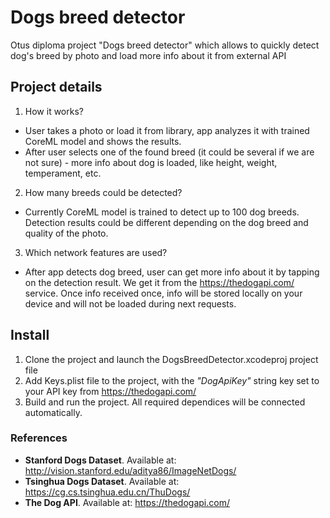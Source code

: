 # Dogs breed detector
Otus diploma project "Dogs breed detector" which allows to quickly detect dog's breed by photo and load more info about it from external API

## Project details

1. How it works?
- User takes a photo or load it from library, app analyzes it with trained CoreML model and shows the results. 
- After user selects one of the found breed (it could be several if we are not sure) - more info about dog is loaded, like height, weight, temperament, etc.
2. How many breeds could be detected?
- Currently CoreML model is trained to detect up to 100 dog breeds. Detection results could be different depending on the dog breed and quality of the photo.
3. Which network features are used?
- After app detects dog breed, user can get more info about it by tapping on the detection result.
We get it from the https://thedogapi.com/ service. 
Once info received once, info will be stored locally on your device and will not be loaded during next requests.

## Install
1. Clone the project and launch the DogsBreedDetector.xcodeproj project file
2. Add Keys.plist file to the project, with the *"DogApiKey"* string key set to your API key from https://thedogapi.com/
3.  Build and run the project. All required dependices will be connected automatically.

### References
- **Stanford Dogs Dataset**. Available at: http://vision.stanford.edu/aditya86/ImageNetDogs/
- **Tsinghua Dogs Dataset**. Available at: https://cg.cs.tsinghua.edu.cn/ThuDogs/
- **The Dog API**. Available at: https://thedogapi.com/
